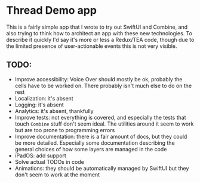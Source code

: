 #  Thread Demo app

This is a fairly simple app that I wrote to try out SwiftUI and Combine, and also trying to think how to architect an app with these new technologies.
To describe it quickly I'd say it's more or less a Redux/TEA code, though due to the limited presence of user-actionable events this is not very visible.

## TODO:
- Improve accessibility: Voice Over should mostly be ok, probably the cells have to be worked on. There probably isn't much else to do on the rest
- Localization: it's absent
- Logging: it's absent
- Analytics: it's absent, thankfully
- Improve tests: not everything is covered, and especially the tests that touch `Combine` stuff don't seem ideal. The utilities around it seem to work but are too prone to programming errors
- Improve documentation: there is a fair amount of docs, but they could be more detailed. Especially some documentation describing the general choices of how some layers are managed in the code
- iPadOS: add support
- Solve actual TODOs in code
- Animations: they should be automatically managed by SwiftUI but they don't seem to work at the moment
